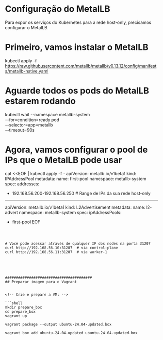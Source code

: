 
# Configuração do MetalLB
Para expor os serviços do Kubernetes para a rede host-only, precisamos configurar o MetalLB.

# Primeiro, vamos instalar o MetalLB
kubectl apply -f https://raw.githubusercontent.com/metallb/metallb/v0.13.12/config/manifests/metallb-native.yaml

# Aguarde todos os pods do MetalLB estarem rodando
kubectl wait --namespace metallb-system \
                --for=condition=ready pod \
                --selector=app=metallb \
                --timeout=90s

# Agora, vamos configurar o pool de IPs que o MetalLB pode usar
cat <<EOF | kubectl apply -f -
apiVersion: metallb.io/v1beta1
kind: IPAddressPool
metadata:
  name: first-pool
  namespace: metallb-system
spec:
  addresses:
  - 192.168.56.200-192.168.56.250  # Range de IPs da sua rede host-only
---
apiVersion: metallb.io/v1beta1
kind: L2Advertisement
metadata:
  name: l2-advert
  namespace: metallb-system
spec:
  ipAddressPools:
  - first-pool
EOF
```



# Você pode acessar através de qualquer IP dos nodes na porta 31207
curl http://192.168.56.10:31207  # via control-plane
curl http://192.168.56.11:31207  # via worker-1





########################################  
## Preparar imagem para o Vagrant


<!-- Crie e prepare a VM: -->

```shell
mkdir prepare_box
cd prepare_box
vagrant up
```

<!-- Empacote a VM em uma nova box: -->
```shell
vagrant package --output ubuntu-24.04-updated.box
```

<!-- Adicione a box ao seu repositório local: -->
```shell
vagrant box add ubuntu-24.04-updated ubuntu-24.04-updated.box
```
